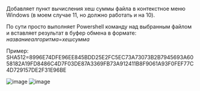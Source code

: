 Добавляет пункт вычисления хеш суммы файла в контекстное меню Windows 
(в моем случае 11, но должно работать и на 10).

По сути просто выполняет Powershell команду над выбранным файлом и вставляет результат в буфер обмена в формате:
$название алгоритма$=$хеш сумма$

Пример:
SHA512=8996E74DFE96EE845BDD25E2FC5EC73A73073B2B7945693A6058182A19FD8486C4D7F03DE87A3369FB73A912411B8F9061A93F0FEF77C4D729157DE2F31E96BE


![image](https://github.com/user-attachments/assets/f8413458-cdf8-4d43-ab5d-3605f576d54f)
![image](https://github.com/user-attachments/assets/8da5d787-8c03-481a-801b-343f13ca6787)
